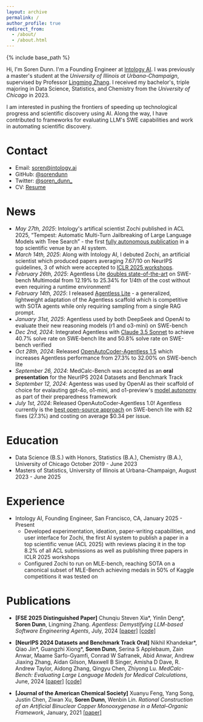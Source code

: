 ```yaml
---
layout: archive
permalink: /
author_profile: true
redirect_from: 
  - /about/
  - /about.html
---
```


{% include base_path %}

Hi, I'm Soren Dunn. I'm a Founding Engineer at [Intology AI](https://www.intology.ai). I was previously a master's student at the *University of Illinois at Urbana-Champaign*, supervised by Professor [Lingming Zhang](https://lingming.cs.illinois.edu/index.html). I received my bachelor's, triple majoring in Data Science, Statistics, and Chemistry from the *University of Chicago* in 2023.

I am interested in pushing the frontiers of speeding up technological progress and scientific discovery using AI. Along the way, I have contributed to frameworks for evaluating LLM's SWE capabilities and work in automating scientific discovery.

Contact
=====
- Email: [soren@intology.ai](mailto:soren@intology.ai)
- GitHub: [@sorendunn](https://github.com/sorendunn)
- Twitter: [@soren_dunn_](https://twitter.com/soren_dunn_)
- CV: [Resume](https://drive.google.com/file/d/1vkVBOFYVau3r3tdOwhPvnSWvygM0-r_w/view?usp=sharing)

News
=====
- *May 27th, 2025*: Intology's artifical scientist Zochi published in ACL 2025, “Tempest: Automatic Multi-Turn Jailbreaking of Large Language Models with Tree Search” - the first [fully autonomous publication](https://www.intology.ai/blog/zochi-acl) in a top scientific venue by an AI system.
- *March 14th, 2025*: Along with Intology AI, I debuted Zochi, an artificial scientist which produced papers averaging 7.67/10 on NeurIPS guidelines, 3 of which were accepted to [ICLR 2025 workshops](https://www.intology.ai/blog/zochi-tech-report).
- *February 26th, 2025*: Agentless Lite <ins>doubles state-of-the-art</ins> on SWE-bench Multimodal from 12.19% to 25.34% for 1/4th of the cost without even requiring a runtime environment!
- *February 14th, 2025*: I released [Agentless Lite](https://github.com/sorendunn/Agentless-Lite) - a generalized, lightweight adaptation of the Agentless scaffold which is competitive with SOTA agents while only requiring sampling from a single RAG prompt.
- *January 31st, 2025*: Agentless used by both DeepSeek and OpenAI to evaluate their new reasoning models (r1 and o3-mini) on SWE-bench
- *Dec 2nd, 2024*: Integrated Agentless with <ins>Claude 3.5 Sonnet</ins> to achieve 40.7% solve rate on SWE-bench lite and 50.8% solve rate on SWE-bench verified
- *Oct 28th, 2024*: Released <ins>OpenAutoCoder-Agentless 1.5</ins> which increases Agentless performance from 27.3% to 32.00% on SWE-bench lite
- *September 26, 2024*: MedCalc-Bench was accepted as an **oral presentation** for the NeurIPS 2024 Datasets and Benchmark Track
- *September 12, 2024*: Agentess was used by OpenAI as their scaffold of choice for evalauting gpt-4o, o1-mini, and o1-preview's <ins>model autonomy</ins> as part of their preparedness framework
- *July 1st, 2024*: Released OpenAutoCoder-Agentless 1.0! Agentless currently is the <ins>best open-source approach</ins> on SWE-bench lite with 82 fixes (27.3%) and costing on average $0.34 per issue.

Education
=====
- Data Science (B.S.) with Honors, Statistics (B.A.), Chemistry (B.A.), University of Chicago October 2019 - June 2023
- Masters of Statistics, University of Illinois at Urbana-Champaign, August 2023 - June 2025

Experience
=====
- Intology AI, Founding Engineer, San Francisco, CA, January 2025 - Present
  - Developed experimentation, ideation, paper-writing capabilities, and user interface for Zochi, the first AI system to publish a paper in a top scientific venue (ACL 2025) with reviews placing it in the top 8.2% of all ACL submissions as well as publishing three papers in ICLR 2025 workshops
  - Configured Zochi to run on MLE-bench, reaching SOTA on a canonical subset of MLE-Bench achieving medals in 50% of Kaggle competitions it was tested on
  
Publications
=====

- **[FSE 2025 Distinguished Paper]** Chunqiu Steven Xia\*, Yinlin Deng\*, **Soren Dunn**, Lingming Zhang. *Agentless: Demystifying LLM-based Software Engineering Agents*, July, 2024 [[paper]](https://arxiv.org/pdf/2407.01489) [[code]](https://github.com/OpenAutoCoder/Agentless)

- **[NeurIPS 2024 Datasets and Benchmark Track Oral]** Nikhil Khandekar\*, Qiao Jin\*, Guangzhi Xiong\*, **Soren Dunn**, Serina S Applebaum, Zain Anwar, Maame Sarfo-Gyamfi, Conrad W Safranek, Abid Anwar, Andrew Jiaxing Zhang, Aidan Gilson, Maxwell B Singer, Amisha D Dave, R. Andrew Taylor, Aidong Zhang, Qingyu Chen, Zhiyong Lu. *MedCalc-Bench: Evaluating Large Language Models for Medical Calculations*, June, 2024 [[paper]](https://openreview.net/pdf?id=VXohja0vrQ) [[code]](https://github.com/ncbi-nlp/MedCalc-Bench) 

- **[Journal of the American Chemical Society]** Xuanyu Feng, Yang Song, Justin Chen, Ziwan Xu, **Soren Dunn**, Wenbin Lin. *Rational Construction of an Artificial Binuclear Copper Monooxygenase in a Metal–Organic Framework*, January, 2021 [[paper]](https://pubs.acs.org/doi/full/10.1021/jacs.0c11920)